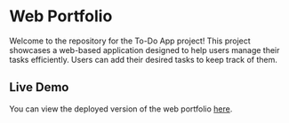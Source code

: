 # Web Portfolio

Welcome to the repository for the To-Do App project! This project showcases a web-based application designed to help users manage their tasks efficiently. Users can add their desired tasks to keep track of them.

## Live Demo

You can view the deployed version of the web portfolio [here](https://app-todo-zeta.vercel.app/).